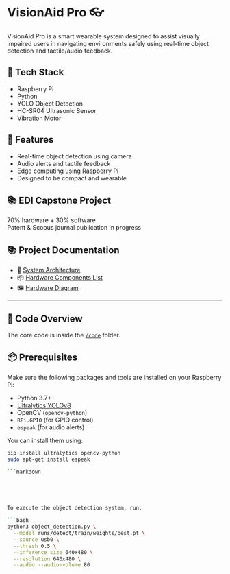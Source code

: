 # VisionAid Pro 👓

VisionAid Pro is a smart wearable system designed to assist visually impaired users in navigating environments safely using real-time object detection and tactile/audio feedback.

## 🚀 Tech Stack
- Raspberry Pi
- Python
- YOLO Object Detection
- HC-SR04 Ultrasonic Sensor
- Vibration Motor



## 🎯 Features
- Real-time object detection using camera
- Audio alerts and tactile feedback
- Edge computing using Raspberry Pi
- Designed to be compact and wearable

## 📚 EDI Capstone Project
70% hardware + 30% software  
Patent & Scopus journal publication in progress

## 📚 Project Documentation

- 📄 [System Architecture](./architecture.md)
- 📦 [Hardware Components List](./components_list.md)
- 🖼️ [Hardware Diagram](./hardware-flow.jpeg)


---

## 📁 Code Overview

The core code is inside the [`/code`](./code) folder.

## 📦 Prerequisites

Make sure the following packages and tools are installed on your Raspberry Pi:

- Python 3.7+
- [Ultralytics YOLOv8](https://docs.ultralytics.com/)
- OpenCV (`opencv-python`)
- `RPi.GPIO` (for GPIO control)
- `espeak` (for audio alerts)

You can install them using:

```bash
pip install ultralytics opencv-python
sudo apt-get install espeak

```markdown





To execute the object detection system, run:

```bash
python3 object_detection.py \
  --model runs/detect/train/weights/best.pt \
  --source usb0 \
  --thresh 0.5 \
  --inference_size 640x480 \
  --resolution 640x480 \
  --audio --audio-volume 80

